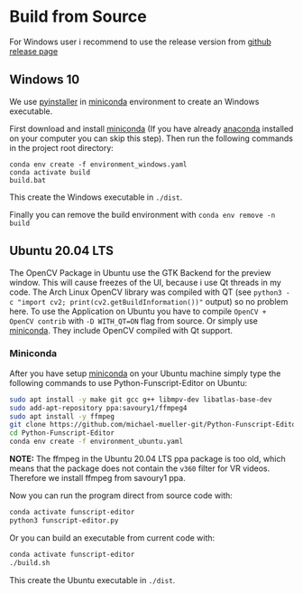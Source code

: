 # Build from Source

For Windows user i recommend to use the release version from [github release page](https://github.com/michael-mueller-git/Python-Funscript-Editor/releases)

## Windows 10

We use [pyinstaller](https://pypi.org/project/pyinstaller/) in [miniconda](https://docs.conda.io/en/latest/miniconda.html) environment to create an Windows executable.

First download and install [miniconda](https://docs.conda.io/en/latest/miniconda.html) (If you have already [anaconda](https://www.anaconda.com/) installed on your computer you can skip this step). Then run the following commands in the project root directory:

```
conda env create -f environment_windows.yaml
conda activate build
build.bat
```

This create the Windows executable in `./dist`.

Finally you can remove the build environment with `conda env remove -n build`

## Ubuntu 20.04 LTS

The OpenCV Package in Ubuntu use the GTK Backend for the preview window. This will cause freezes of the UI, because i use Qt threads in my code. The Arch Linux OpenCV library was compiled with QT (see `python3 -c "import cv2; print(cv2.getBuildInformation())"` output) so no problem here. To use the Application on Ubuntu you have to compile `OpenCV + OpenCV contrib` with `-D WITH_QT=ON` flag from source. Or simply use [miniconda](https://docs.conda.io/en/latest/miniconda.html). They include OpenCV compiled with Qt support.

### Miniconda

After you have setup [miniconda](https://docs.conda.io/en/latest/miniconda.html) on your Ubuntu machine simply type the following commands to use Python-Funscript-Editor on Ubuntu:

```bash
sudo apt install -y make git gcc g++ libmpv-dev libatlas-base-dev
sudo add-apt-repository ppa:savoury1/ffmpeg4
sudo apt install -y ffmpeg
git clone https://github.com/michael-mueller-git/Python-Funscript-Editor.git
cd Python-Funscript-Editor
conda env create -f environment_ubuntu.yaml
```

**NOTE:** The ffmpeg in the Ubuntu 20.04 LTS ppa package is too old, which means that the package does not contain the `v360` filter for VR videos. Therefore we install ffmpeg from savoury1 ppa.

Now you can run the program direct from source code with:

```bash
conda activate funscript-editor
python3 funscript-editor.py
```

Or you can build an executable from current code with:

```bash
conda activate funscript-editor
./build.sh
```

This create the Ubuntu executable in `./dist`.
